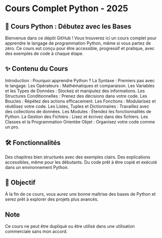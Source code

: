 # __Cours Complet Python - 2025__

## __📘 Cours Python : Débutez avec les Bases__
Bienvenue dans ce dépôt GitHub ! Vous trouverez ici un cours complet pour apprendre le langage de programmation Python, même si vous partez de zéro. Ce cours est conçu pour être accessible, progressif et pratique, avec des exemples de code à chaque étape.

## __✨ Contenu du Cours__
Introduction : Pourquoi apprendre Python ?
La Syntaxe : Premiers pas avec le langage.
Les Opérateurs : Mathématiques et comparaison.
Les Variables et les Types de Données : Stockez et manipulez des informations.
Les Structures Conditionnelles : Prenez des décisions dans votre code.
Les Boucles : Répétez des actions efficacement.
Les Fonctions : Modularisez et réutilisez votre code.
Les Listes, Tuples et Dictionnaires : Travaillez avec des collections de données.
Les Modules : Étendez les fonctionnalités de Python.
La Gestion des Fichiers : Lisez et écrivez dans des fichiers.
Les Classes et la Programmation Orientée Objet : Organisez votre code comme un pro.

## __🛠️ Fonctionnalités__
Des chapitres bien structurés avec des exemples clairs.
Des explications accessibles, même pour les débutants.
Du code prêt à être copié et exécuté dans un environnement Python.

## __🎯 Objectif__
À la fin de ce cours, vous aurez une bonne maîtrise des bases de Python et serez prêt à explorer des projets plus avancés.

## Note
Ce cours ne peut être dupliqué ou être utilisé dans une utilisation commerciale sans mon accord.

